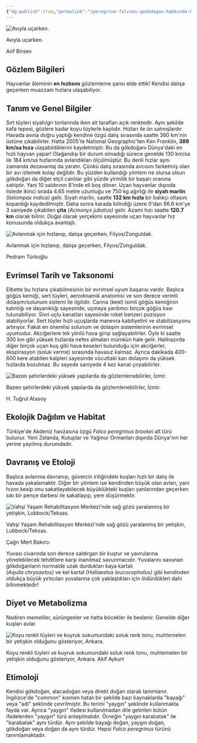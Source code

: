 ```yaml
---
{"dg-publish":true,"permalink":"/peregrine-falcons-goekdogan-hakkinda-hersey/01-goekdogan-falco-peregrinus-evrim-agaci/"}
---
```








![Avıyla uçarken.](https://cdn.evrimagaci.org/l5v392blo1xd78QiZNlZO8HIu5w=/825x0/filters:format(webp)/storage.evrimagaci.org%2Fold%2Fcontent_media%2F9cbeb2588e1f3afa39d3b5a8dce339f6.jpg)

Avıyla uçarken.

Arif Birsen

## Gözlem Bilgileri

Hayvanlar âleminin **en hızlısını** gözlemleme şansı elde ettik! Kendisi dalışa geçerken muazzam hızlara ulaşabiliyor.

## Tanım ve Genel Bilgiler

Sırt tüyleri siyah/gri tonlarında iken alt tarafları açık renktedir. Aynı şekilde kafa tepesi, gözlere kadar koyu tüylerle kaplıdır. Hızları ile ün salmışlardır. Havada avına doğru yaptığı kendine özgü dalış sırasında saatte 360 km'nin üstüne çıkabilirler. Hatta 2005'te National Geographic'ten Ken Franklin, **389 km/sa hıza** ulaşabildiklerini kaydetmiştir. Bu da gökdoğanı Dünya'daki en hızlı hayvan yapar! Olağandışı bir durum olmadığı sürece genelde 130 km/sa ile 184 km/sa hızlarında avlandıkları ölçülmüştür. Bu denli hızlar aynı zamanda dezavantaj da yaratır. Çünkü dalış sırasında avcısını farketmiş olan bir avı izlemek kolay değildir. Bu yüzden kullandığı yöntem ne olursa olsun gökdoğan da diğer etçil canlılar gibi yüzde yirmilik bir başarı oranına sahiptir. Yani 10 saldırının 8'inde eli boş döner. Uçan hayvanlar dışında listede ikinci sırada 4.65 metre uzunluğu ve 750 kg ağırlığı ile **siyah marlin** _(Istiompax indica)_ gelir. Siyah marlin, saatte **132 km hızla** bir balıkçı oltasını kopardığı kaydedilmiştir. Daha sonra karada bilindiği üzere 0'dan 96.6 km'ye 3 saniyede çıkabilen **çita** (_Acinonyx jubatus)_ gelir. Azami hızı saatte **120.7 km** olarak bilinir. Doğal olarak yerçekimi sayesinde uçan hayvanlar hız konusunda oldukça avantajlı.

![Avlanmak için hızlanıp, dalışa geçerken, Filyos/Zonguldak.](https://cdn.evrimagaci.org/HojceBau7Run9_Qt_SLu978QV98=/825x0/filters:format(webp)/storage.evrimagaci.org%2Fold%2Fcontent_media%2Fb81241eb3d95599312be870856eb3de0.jpg)

Avlanmak için hızlanıp, dalışa geçerken, Filyos/Zonguldak.

Pedram Türkoğlu

## Evrimsel Tarih ve Taksonomi

Elbette bu hızlara çıkabilmesinin bir evrimsel uyum başarısı vardır. Başlıca göğüs kemiği, sert tüyleri, aerodinamik anatomisi ve son derece verimli dolaşım/solunum sistemi ile ilgilidir. Carina (keel) isimli göğüs kemiğinin kalınlığı ve dayanıklığı sayesinde, uçmaya yardımcı birçok göğüs kası tutunabiliyor. Sivri uçlu kanatları sayesinde roket benzeri pozisyon alabiliyorlar. Sert tüyler hızlı uçuşlarda manevra kabiliyetini ve stabilizasyonu artırıyor. Fakat en önemlisi solunum ve dolaşım sistemlerinin evrimsel uyumudur. Akciğerlere tek yönlü hava girişi sağlayabilirler. Öyle ki saatte 300 km gibi yüksek hızlarda nefes almaları mümkün hale gelir. Halihazırda diğer birçok uçan kuş gibi hava keseleri bulunduğu için akciğerler, ekspirasyon (soluk verme) sırasında havasız kalmaz. Ayrıca dakikada 400-600 kere atabilen kalpleri sayesinde vücuttaki kan dolaşımı da yüksek hızlarda bozulmaz. Bu sayede saniyede 4 kez kanat çırpabilirler.

![Bazen şehirlerdeki yüksek yapılarda da gözlemlenebilirler, İzmir.](https://cdn.evrimagaci.org/8copqRJm-WTiU5qFGDcbLKyfkiI=/825x0/filters:format(webp)/storage.evrimagaci.org%2Fold%2Fcontent_media%2F27995efd6538a5f1eca4c0da395d5b91.jpg)

Bazen şehirlerdeki yüksek yapılarda da gözlemlenebilirler, İzmir.

H. Tuğrul Atasoy

## Ekolojik Dağılım ve Habitat

Türkiye'de Akdeniz havzasına özgü _Falco peregrinus brookei_ alt türü bulunur. Yeni Zelanda, Kutuplar ve Yağmur Ormanları dışında Dünya'nın her yerine yayılmış durumdadır.

## Davranış ve Etoloji

Başlıca avlanma davranışı, güvercin iriliğindeki kuşları hızlı bir dalış ile havada yakalamaktır. Diğer bir yöntem ise kendinden büyük olan avları, yani hızını kesip onu sakatlayabilecek büyüklükteki kuşları yanlarından geçerken sıkı bir pençe darbesi ile sakatlayıp, yere düşürmektir. 

![Vahşi Yaşam Rehabilitasyon Merkezi'nde sağ gözü yaralanmış bir yetişkin, Lubbock/Teksas.](https://cdn.evrimagaci.org/5C2Tmva9oiympSFxTjjfLaYaThM=/825x0/filters:format(webp)/storage.evrimagaci.org%2Fold%2Fcontent_media%2F056fb89fb463ee9e61966d3f62c31dd5.jpg)

Vahşi Yaşam Rehabilitasyon Merkezi'nde sağ gözü yaralanmış bir yetişkin, Lubbock/Teksas.

Çağrı Mert Bakırcı

Yuvası civarında son derece saldırgan bir kuştur ve yavrularına yönelebilecek tehditlere karşı inanılmaz savunmacıdır. Yuvalarını savunan gökdoğanların normalde uzak durdukları kaya kartalı (_Aquila chrysaetos)_ ve kel kartal _(Haliaeetus leucocephalus)_ gibi kendinden oldukça büyük yırtıcıları yuvalarına çok yaklaştıkları için öldürdükleri dahi bilinmektedir!

## Diyet ve Metabolizma

Nadiren memeliler, sürüngenler ve hatta böcekler ile beslenir. Genelde diğer kuşları avlar.

![Koyu renkli tüyleri ve kuyruk sokumundaki soluk renk tonu, muhtemelen bir yetişkin olduğunu gösteriyor, Ankara.](https://cdn.evrimagaci.org/ofK9zaJZ35zTIvJKD1qX0KTcynE=/825x0/filters:format(webp)/storage.evrimagaci.org%2Fold%2Fcontent_media%2F2313fa8488476b439ccb06f3596011cd.jpg)

Koyu renkli tüyleri ve kuyruk sokumundaki soluk renk tonu, muhtemelen bir yetişkin olduğunu gösteriyor, Ankara. Akif Aykurt

## Etimoloji

Kendisi gökdoğan, alacadoğan veya direkt doğan olarak tanımlanır. İngilizce'de "common" kısmen hatalı bir şekilde bazı kaynaklarda "bayağı" veya "adi" şeklinde çevrilmiştir. Bu terimi "yaygın" şeklinde kullanmakta fayda var. Ayrıca "yaygın" ifadesi kullanılmadan dile getirilen bütün ifadelerden "yaygın" türü anlaşılmalıdır. Örneğin "yaygın karabatak" ile "karabatak" aynı türdür. Aynı şekilde bayağı doğan, yaygın doğan, gökdoğan veya doğan da aynı türdür. Hepsi _Falco peregrinus_ türünü tanımlamaktadır.

